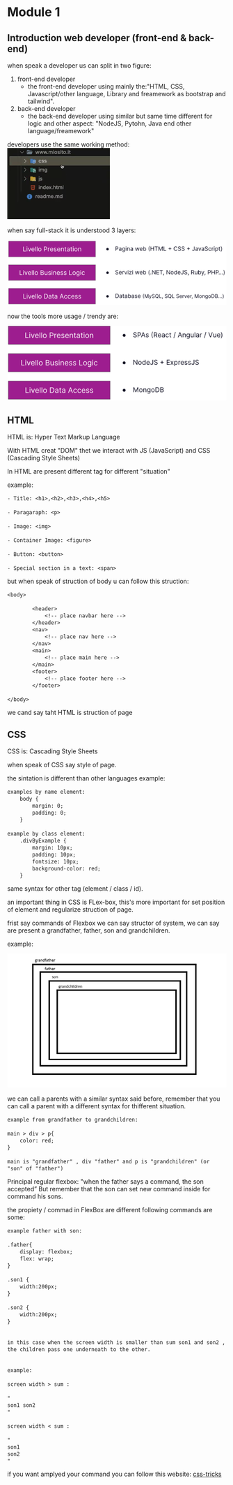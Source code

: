 # Module 1

## Introduction web developer (front-end & back-end)

when speak a developer us can split in two figure:
1. front-end developer
    - the front-end developer using mainly the:"HTML, CSS, Javascript/other language,  Library and freamework as bootstrap and tailwind".
2. back-end developer
    - the back-end developer using similar but same time different for logic and other aspect: "NodeJS, Pytohn, Java end other language/freamework"

developers use the same working method:
<br>
<img src="./assets/img/styleWork.png">

when say full-stack it is understood 3 layers:

<img src='./assets/img/layers.png'>

now the tools more usage / trendy are:

<img src='./assets/img/trend.png'>


## HTML

HTML is: Hyper Text Markup Language 

With HTML creat "DOM" thet we interact with JS (JavaScript) and CSS (Cascading Style Sheets)

In HTML are present different tag for different "situation"

example:

```
- Title: <h1>,<h2>,<h3>,<h4>,<h5>

- Paragaraph: <p>

- Image: <img>

- Container Image: <figure>

- Button: <button>

- Special section in a text: <span>

```

but when speak of struction of body u can follow this struction:

```
<body>

        <header>
            <!-- place navbar here -->
        </header>
        <nav>
            <!-- place nav here -->
        </nav>
        <main>
            <!-- place main here -->
        </main>
        <footer>
            <!-- place footer here -->
        </footer>

</body>
```

we cand say taht HTML is struction of page


## CSS

CSS is: Cascading Style Sheets

when speak of CSS say style of page.

the sintation is different than other languages example:

```
examples by name element:
    body {
        margin: 0;
        padding: 0;
    }

example by class element:
    .divByExample {
        margin: 10px;
        padding: 10px;
        fontsize: 10px;
        background-color: red;
    }
```

same syntax for other tag (element / class / id).

an important thing in CSS is FLex-box, this's more important for set position of element and regularize struction of page.

frist say commands of Flexbox we can say structor of system, we can say are present a grandfather, father, son and grandchildren.

example:

<img src='./assets/img/structureParents.png'>

we can call a parents with a similar syntax  said before, remember that you can call a parent with a different syntax for thifferent situation.

```
example from grandfather to grandchildren:

main > div > p{
    color: red;
}

main is "grandfather" , div "father" and p is "grandchildren" (or "son" of "father")

```

Principal regular flexbox: "when the father says a command, the son accepted”
But remember that the son can set new command inside for command his sons.

the propiety / commad in FlexBox are different following commands are some:

```
example father with son:

.father{
    display: flexbox;
    flex: wrap;
}

.son1 {
    width:200px;
}

.son2 {
    width:200px;
}


in this case when the screen width is smaller than sum son1 and son2 , the children pass one underneath to the other.


example:

screen width > sum :

"
son1 son2
"

screen width < sum :

"
son1
son2
"

```

if you want amplyed your command you can follow this website: <a href='https://css-tricks.com/snippets/css/complete-guide-grid/'> css-tricks </a>



 